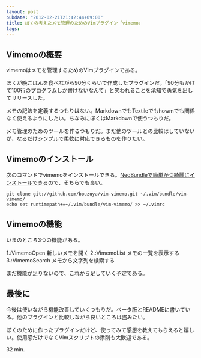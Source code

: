 ```yaml
---
layout: post
pubdate: "2012-02-21T21:42:44+09:00"
title: ぼくの考えたメモ管理のためのVimプラグイン「vimemo」
tags: 
---
```

Vimemoの概要
-----

vimemoはメモを管理するためのVimプラグインである。

ぼくが晩ごはんを食べながら90分くらいで作成したプラグインだ。「90分もかけて100行のプログラムしか書けないなんて」と笑われることを承知で勇気を出してリリースした。

メモの記法を定義するつもりはない。MarkdownでもTextileでもhowmでも関係なく使えるようにしたい。ちなみにぼくはMarkdownで使うつもりだ。

メモ管理のためのツールを作るつもりだ。まだ他のツールとの比較はしていないが、なるだけシンプルで柔軟に対応できるものを作りたい。

Vimemoのインストール
-----

次のコマンドでvimemoをインストールできる。[NeoBundleで簡単かつ綺麗にインストールできる](http://vim-users.jp/2011/10/hack238/)ので、そちらでも良い。

    git clone git://github.com/bouzuya/vim-vimemo.git ~/.vim/bundle/vim-vimemo/
    echo set runtimepath+=~/.vim/bundle/vim-vimemo/ >> ~/.vimrc

Vimemoの機能
-----

いまのところ3つの機能がある。

1.:VimemoOpen 新しいメモを開く
2.:VimemoList メモの一覧を表示する
3.:VimemoSearch メモから文字列を検索する

まだ機能が足りないので、これから足していく予定である。

最後に
-----

今後は使いながら機能改善していくつもりだ。ベータ版とREADMEに書いている。他のプラグインと比較しながら良いところは盗みたい。

ぼくのために作ったプラグインだけど、使ってみて感想を教えてもらえると嬉しい。使用感だけでなくVimスクリプトの添削も大歓迎である。

32 min.
